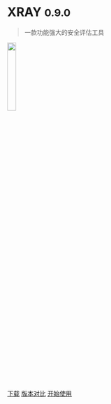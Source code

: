 # XRAY <small>0.9.0</small>

> 一款功能强大的安全评估工具

<img src="https://chaitin.github.io/xray/assets/index-img.png" style="width: 20%; height: 20%">

[下载](https://github.com/chaitin/xray/releases)
[版本对比](/generic/compare)
[开始使用](/basic/introduce)
